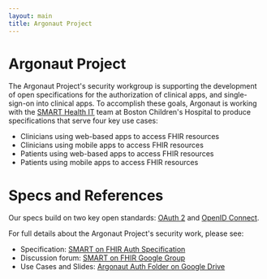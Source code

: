 ```yaml
---
layout: main
title: Argonaut Project 
---
```


# Argonaut Project

The Argonaut Project's security workgroup is supporting the development of open
specifications for the authorization of clinical apps, and single-sign-on
into clinical apps. To accomplish these goals, Argonaut is working with the
[SMART Health IT](http://smarthealthit.org) team at Boston Children's Hospital
to produce specifications that serve four key use cases:

 * Clinicians using web-based apps to access FHIR resources
 * Clinicians using mobile apps to access FHIR resources
 * Patients using web-based apps to access FHIR resources
 * Patients using mobile apps to access FHIR resources 

# Specs and References

Our specs build on two key open standards:
[OAuth 2](https://tools.ietf.org/html/rfc6749) and [OpenID
Connect](http://openid.net/specs/openid-connect-core-1_0.html).

For full details about the Argonaut Project's security work, please see:

 * Specification: [SMART on FHIR Auth Specification](http://fhir-docs.smarthealthit.org/argonaut-dev/authorization)
 * Discussion forum: [SMART on FHIR Google Group](https://groups.google.com/forum/#!forum/smart-on-fhir)
 * Use Cases and Slides: [Argonaut Auth Folder on Google Drive](https://drive.google.com/folderview?id=0BzDLBlJ9IyUCZ0lOY3dPTWE0TDA&usp=sharing)


